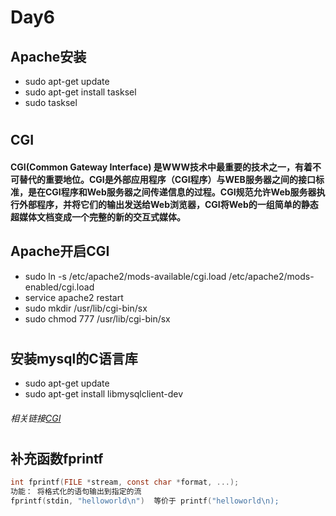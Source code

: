 # Day6
## Apache安装
* sudo apt-get update
* sudo apt-get install tasksel
* sudo tasksel
#
## CGI
#### CGI(Common Gateway Interface) 是WWW技术中最重要的技术之一，有着不可替代的重要地位。CGI是外部应用程序（CGI程序）与WEB服务器之间的接口标准，是在CGI程序和Web服务器之间传递信息的过程。CGI规范允许Web服务器执行外部程序，并将它们的输出发送给Web浏览器，CGI将Web的一组简单的静态超媒体文档变成一个完整的新的交互式媒体。
## Apache开启CGI
* sudo ln -s /etc/apache2/mods-available/cgi.load /etc/apache2/mods-enabled/cgi.load
* service apache2 restart
* sudo mkdir /usr/lib/cgi-bin/sx
* sudo chmod 777 /usr/lib/cgi-bin/sx
# 
## 安装mysql的C语言库
* sudo apt-get update
* sudo apt-get install libmysqlclient-dev
###### 相关链接[CGI](https://boutell.com/cgic/)
#
## 补充函数fprintf
```C
int fprintf(FILE *stream, const char *format, ...);
功能： 将格式化的语句输出到指定的流
fprintf(stdin, "helloworld\n")  等价于 printf("helloworld\n);
```
